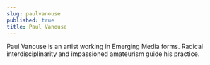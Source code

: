 ```yaml
---
slug: paulvanouse
published: true
title: Paul Vanouse
---
```





Paul Vanouse is an artist working in Emerging Media forms. Radical interdisciplinarity and impassioned amateurism guide his practice.
